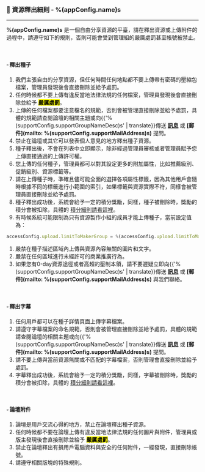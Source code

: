 ### :orange_book: 資源釋出細則 - %(appConfig.name)s
---
**%(appConfig.name)s** 是一個自由分享資源的平臺，請在釋出資源或上傳附件的過程中，請遵守如下的規則，否則可能會受到管理組的嚴厲處罰甚至帳號被禁止。

&emsp;

#### :white_small_square: 釋出種子
1. 我們主張自由的分享資源，但任何時間任何地點都不要上傳帶有密碼的壓縮包檔案，管理員發現後會直接刪除並給予處罰。
1. 任何時候都不要上傳有違反當地法律法規的任何檔案，管理員發現後會直接刪除並給予 <mark>**嚴厲處罰**</mark>。
1. 上傳的任何檔案都要注意檔名的規範，否則會被管理直接刪除並給予處罰，具體的規範請查閱論壇的相關主題或向{{'%(supportConfig.supportGroupNameDesc)s' | translate}}傳送 **[訊息](/messages/send?to=%(supportConfig.supportGroupName)s)** 或 **[郵件](mailto: %(supportConfig.supportMailAddress)s)** 提問。
1. 禁止在論壇或其它可以發表個人意見的地方釋出種子資源。
1. 種子釋出後，不會在列表中立即顯示，除非經過管理員審核或者管理員賦予您上傳直接通過的上傳許可權。
1. 您上傳的任何種子，管理員都可以對其設定更多的附加屬性，比如推薦級別、促銷級別、資源標籤等。
1. 請在上傳種子時，準確且儘可能全面的選擇各項屬性標籤，因為其他用戶會隨時根據不同的標籤進行小範圍的索引，如果標籤與資源實際不符，同樣會被管理員直接刪除並給予處罰。
1. 種子釋出成功後，系統會給予一定的積分獎勵，同樣，種子被刪除時，獎勵的積分會被扣除，具體的 [積分細則請看這裡](/about/manual/scoreRules)。
1. 有時候系統可能限制為只有資源製作小組的成員才能上傳種子，當前設定值為：
```javascript
accessConfig.upload.limitToMakerGroup = %(accessConfig.upload.limitToMakerGroup)s
```
1. 嚴禁在種子描述區域內上傳與資源內容無關的圖片和文字。
1. 嚴禁在任何區域進行未經許可的商業推廣行為。
1. 如果您有0-day資源途徑或者高超的壓制本領，請不要遲疑立即向{{'%(supportConfig.supportGroupNameDesc)s' | translate}}傳送 **[訊息](/messages/send?to=%(supportConfig.supportGroupName)s)** 或 **[郵件](mailto: %(supportConfig.supportMailAddress)s)** 與我們聯絡。

&emsp;

#### :white_small_square: 釋出字幕

1. 任何用戶都可以在種子詳情頁面上傳字幕檔案。
1. 請遵守字幕檔案的命名規範，否則會被管理直接刪除並給予處罰，具體的規範請查閱論壇的相關主題或向{{'%(supportConfig.supportGroupNameDesc)s' | translate}}傳送 **[訊息](/messages/send?to=%(supportConfig.supportGroupName)s)** 或 **[郵件](mailto: %(supportConfig.supportMailAddress)s)** 提問。
1. 請不要上傳與當前資源無關或不匹配的字幕檔案，否則管理會直接刪除並給予處罰。
1. 字幕釋出成功後，系統會給予一定的積分獎勵，同樣，字幕被刪除時，獎勵的積分會被扣除，具體的 [積分細則請看這裡](/about/manual/scoreRules)。

&emsp;

#### :white_small_square: 論壇附件

1. 論壇是用戶交流心得的地方，禁止在論壇釋出種子資源。
1. 任何時候都不要在論壇上傳有違反當地法律法規的任何圖片與附件，管理員或版主發現後會直接刪除並給予 <mark>**嚴厲處罰**</mark>。
1. 禁止在論壇釋出有損用戶電腦資料與安全的任何附件，一經發現，直接刪除帳號。
1. 請遵守相關版塊的特殊規則。
